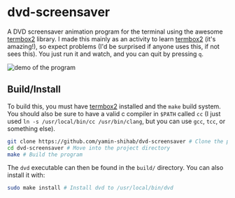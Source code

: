 # dvd-screensaver

A DVD screensaver animation program for the terminal using the awesome [termbox2](https://github.com/termbox/termbox2) library. I made this mainly as an activity to learn [termbox2](https://github.com/termbox/termbox2) (it's amazing!), so expect problems (I'd be surprised if anyone uses this, if not sees this). You just run it and watch, and you can quit by pressing `q`.

![demo of the program](demo.gif)

## Build/Install

To build this, you must have [termbox2](https://github.com/termbox/termbox2) installed and the `make` build system. You should also be sure to have a valid c compiler in `$PATH` called `cc` (I just used `ln -s /usr/local/bin/cc /usr/bin/clang`, but you can use `gcc`, `tcc`, or something else).
```bash
git clone https://github.com/yamin-shihab/dvd-screensaver # Clone the project onto your computer
cd dvd-screensaver # Move into the project directory
make # Build the program
```
The `dvd` executable can then be found in the `build/` directory. You can also install it with:
```bash
sudo make install # Install dvd to /usr/local/bin/dvd
```
